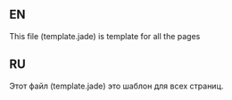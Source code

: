 EN
-------------

This file (template.jade) is template for all the pages

RU
-------------

Этот файл (template.jade) это шаблон для всех страниц.
